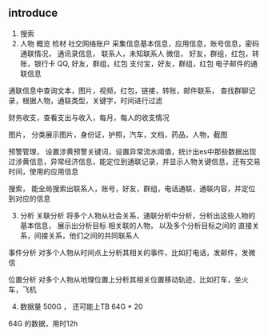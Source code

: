## introduce
1. 搜索
2. 人物
概览
检材
社交网络账户
采集信息基本信息，应用信息，账号信息，密码
通联情况， 通讯录信息， 联系人，未知联系人
微信， 好友，群组，红包，转账，银行卡
QQ, 好友，群组，红包 
支付宝，好友，群组，红包 
电子邮件的通联信息 

通联信息中查询文本，图片，视频，红包，链接，转账，邮件联系，
查找群聊记录，根据人物，通联类型，关键字，时间进行过滤

财务收支，查看支出与收入，每月，每人的收支情况

图片， 分类展示图片，身份证，护照，汽车，文档，药品，人物，截图

预警管理， 设置涉黄预警关键词，设置异常流水阈值，统计出es中那些数据出现过涉黄信息，异常经济信息，能定位到通联记录，并显示人物关键信息，还有交易时间，使用的应用信息

搜索， 能全局搜索出联系人，账号，好友，群组，电话通联，通联内容，并定位到对应的信息

3. 分析
关联分析
将多个人物从社会关系，通联分析中分析，分析出这些人物的基本信息， 
展示出分析目标 相关联的人物， 以及多个分析目标之间的 直接关系，间接关系，他们之间的共同联系人

事件分析
对多个人物从时间点上分析其相关的事件，比如打电话，发邮件，发微信

位置分析
对多个人物从地理位置上分析其相关位置移动轨迹，比如打车，坐火车，飞机


4. 数据量  500G ， 还可能上TB 
64G * 20 

64G 的数据，用时12h

